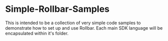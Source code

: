 # Simple-Rollbar-Samples

This is intended to be a collection of very simple code samples to demonstrate how to set up and use Rollbar.
Each main SDK language will be encapsulated within it's folder.


